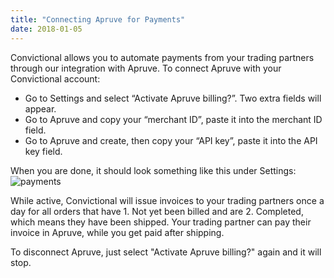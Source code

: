 ```yaml
---
title: "Connecting Apruve for Payments"
date: 2018-01-05
---
```

Convictional allows you to automate payments from your trading partners through our integration with Apruve. To connect Apruve with your Convictional account:

* Go to Settings and select “Activate Apruve billing?”. Two extra fields will appear.
* Go to Apruve and copy your “merchant ID”, paste it into the merchant ID field.
* Go to Apruve and create, then copy your “API key”, paste it into the API key field.

When you are done, it should look something like this under Settings:
![payments](https://github.com/rogerkirkness/convictional-help/blob/master/assets/images/payments.png?raw=true)

While active, Convictional will issue invoices to your trading partners once a day for all orders that have 1. Not yet been billed and are 2. Completed, which means they have been shipped. Your trading partner can pay their invoice in Apruve, while you get paid after shipping.

To disconnect Apruve, just select "Activate Apruve billing?" again and it will stop.
